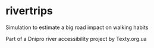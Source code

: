 # rivertrips
Simulation to estimate a big road impact on walking habits

Part of a Dnipro river accessibility project by Texty.org.ua
